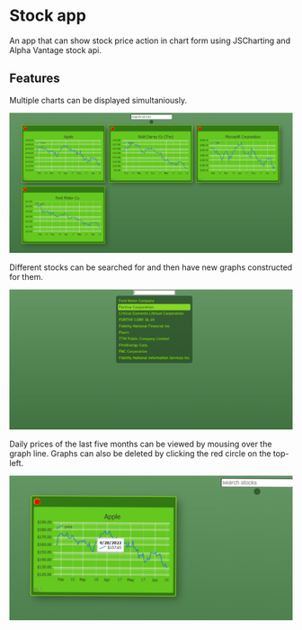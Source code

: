 # Stock app

An app that can show stock price action in chart form using JSCharting and Alpha Vantage stock api.

## Features

Multiple charts can be displayed simultaniously.

![Features](/images/Screenshot37.png)

Different stocks can be searched for and then have new graphs constructed for them.

![Features](/images/Screenshot39.png)

Daily prices of the last five months can be viewed by mousing over the graph line. Graphs can also be deleted by clicking the red circle on the top-left.

![Features](/images/Screenshot38.png)


